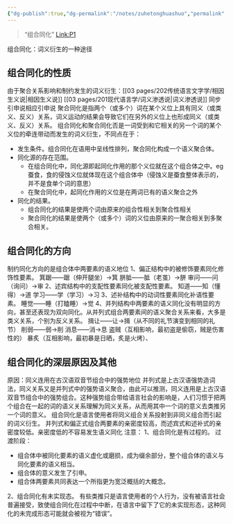 ```yaml
---
{"dg-publish":true,"dg-permalink":"/notes/zuhetonghuashuo","permalink":"/notes/zuhetonghuashuo/","tags":["语言学"],"created":"2024-11-30T21:00:52.853+08:00","updated":"2025-03-02T20:07:12.735+08:00"}
---
```


>“组合同化” [Link:P1](zotero://open-pdf/library/items/FYETWPMQ?page=1&annotation=VDYH5AA6)


组合同化：词义衍生的一种途径
## 组合同化的性质
由于聚合关系影响和制约发生的词义衍生：[[03 pages/202传统语言文字学/相因生义说\|相因生义说]] [[03 pages/201现代语言学/词义渗透说\|词义渗透说]] 同步引申说相应引申说
聚合同化是指两个（或多个）词在某个义位上具有同义（或类义、反义）关系，词义运动的结果会导致它们在另外的义位上也形成同义（或类义、反义）关系。
组合同化和聚合同化否是一词受到和它相关的另一个词的某个义位的牵连带动而发生的词义衍生，不同点在于：
- 发生条件。组合同化在语用中呈线性排列，聚合同化构成一个语义聚合体。
- 同化源的存在范围。
	- 在组合同化中，同化源即起同化作用的那个义位就在这个组合体之中。eg 蚕食，食的侵蚀义位就体现在这个组合体中（侵蚀义是蚕食整体表示的，并不是食单个词的意思）
	- 在聚合同化中，起同化作用的义位是在两词已有的语义聚合之外
- 同化的结果。
	- 组合同化的结果是使两个词由原来的组合性相关到聚合性相关
	- 聚合同化的结果是使两个（或多个）词的义位由原来的一聚合相关到多聚合相关。


## 组合同化的方向
制约同化方向的是组合体中两要素的语义地位
1、偏正结构中的被修饰要素同化修饰性要素。
箕踞——踞（伸开腿坐）→箕
胼胝——胝（老茧）→胼
审问——问（询问）→审
2、述宾结构中的支配性要素同化被支配性要素。
知道——知（懂得）→道
学习——学（学习）→习
3、述补结构中的动词性要素同化补语性要素。
睡觉——睡（打瞌睡）→觉
4、并列结构中两要素的语义同化没有明显的方向，甚至还表现为双向同化。从并列式组合两要素间的语义聚合关系来看，大多是类义关系，个别为反义关系。
揖让——让→揖（从不同的礼节演变到相同的礼节）
削弱——弱→削
消息——消→息
盗贼（互相影响，最初盗是偷窃，贼是伤害性的）
暴炙（互相影响，最初暴是日晒，炙是火烤）、

## 组合同化的深层原因及其他
原因：同义连用在古汉语双音节组合中的强势地位
并列式是上古汉语强势造词法，同义关系又是并列式中的强势语义聚合，由此可以推测，同义连用是上古汉语双音节组合中的强势组合。这种强势组合带给语言社会的影响是，人们习惯于把两个组合在一起的词的语义关系理解为同义关系，从而用其中一个词的意义去类推另一个词的意义。
组合同化是语言使用者将同义组合关系投射到非同义组合而引起的词义衍生。
并列式和偏正式组合两要素的亲密度较高，而述宾式和述补式的亲密度较低。亲密度低的不容易发生语义同化
注意：
1、组合同化是有过程的。
过渡阶段：
- 组合体中被同化要素的语义虚化或磨损，成为缀余部分，整个组合体的语义与同化要素的语义相当。
- 组合体的意义发生了引申。
- 组合体两要素共同表达一个所指更为宽泛概括的大概念。

2、组合同化有未实现态。
有些类推只是语言使用者的个人行为，没有被语言社会普遍接受，致使组合同化在过程中中断，在语言中留下了它的未实现形态，这种同化的未完成形态可能就会被视为“错误”。